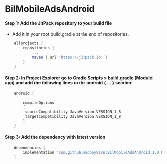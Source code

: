 # BilMobileAdsAndroid

#### Step 1: Add the JitPack repository to your build file
- Add it in your root build.gradle at the end of repositories.
```gradle
    allprojects {
        repositories {
            ...
            maven { url 'https://jitpack.io' }
        }
    }
```
#### Step 2: In Project Explorer go to Gradle Scripts > build.gradle (Module: app) and add the following lines to the android { ... } section:
```gradle
    android {
        ...
        compileOptions 
        {
         sourceCompatibility JavaVersion.VERSION_1_8
         targetCompatibility JavaVersion.VERSION_1_8
        }
    }
```
#### Step 3: Add the dependency with latest version
```gradle
    dependencies {
        implementation 'com.github.badboy91vn:BilMobileAdsAndroid:1.0.0'
    }
```


